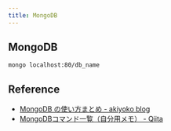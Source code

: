 ```yaml
---
title: MongoDB
---
```


## MongoDB

```
mongo localhost:80/db_name
```

## Reference
* [MongoDB の使い方まとめ - akiyoko blog](http://akiyoko.hatenablog.jp/entry/2014/08/01/220050)
* [MongoDBコマンド一覧（自分用メモ） - Qiita](http://qiita.com/k-staging/items/a386d272abb2c9b92f1a)

